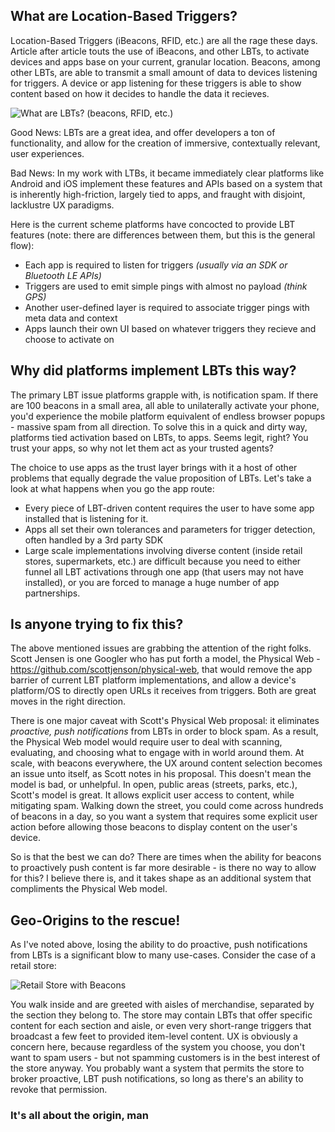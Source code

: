 ## What are Location-Based Triggers?

Location-Based Triggers (iBeacons, RFID, etc.) are all the rage these days. Article after article touts the use of iBeacons, and other LBTs, to activate devices and apps base on your current, granular location. Beacons, among other LBTs, are able to transmit a small amount of data to devices listening for triggers. A device or app listening for these triggers is able to show content based on how it decides to handle the data it recieves.

![What are LBTs? (beacons, RFID, etc.)](http://i.imgur.com/DO5bRrt.jpg)

Good News: LBTs are a great idea, and offer developers a ton of functionality, and allow for the creation of immersive, contextually relevant, user experiences.

Bad News: In my work with LTBs, it became immediately clear platforms like Android and iOS implement these features and APIs based on a system that is inherently high-friction, largely tied to apps, and fraught with disjoint, lacklustre UX paradigms.

Here is the current scheme platforms have concocted to provide LBT features (note: there are differences between them, but this is the general flow):

* Each app is required to listen for triggers _(usually via an SDK or Bluetooth LE APIs)_
* Triggers are used to emit simple pings with almost no payload _(think GPS)_
* Another user-defined layer is required to associate trigger pings with meta data and context
* Apps launch their own UI based on whatever triggers they recieve and choose to activate on

## Why did platforms implement LBTs this way?

The primary LBT issue platforms grapple with, is notification spam. If there are 100 beacons in a small area, all able to unilaterally activate your phone, you'd experience the mobile platform equivalent of endless browser popups - massive spam from all direction. To solve this in a quick and dirty way, platforms tied activation based on LBTs, to apps. Seems legit, right? You trust your apps, so why not let them act as your trusted agents?

The choice to use apps as the trust layer brings with it a host of other problems that equally degrade the value proposition of LBTs. Let's take a look at what happens when you go the app route:

* Every piece of LBT-driven content requires the user to have some app installed that is listening for it.
* Apps all set their own tolerances and parameters for trigger detection, often handled by a 3rd party SDK
* Large scale implementations involving diverse content (inside retail stores, supermarkets, etc.) are difficult because you need to either funnel all LBT activations through one app (that users may not have installed), or you are forced to manage a huge number of app partnerships.

## Is anyone trying to fix this?

The above mentioned issues are grabbing the attention of the right folks. Scott Jensen is one Googler who has put forth a model, the Physical Web - https://github.com/scottjenson/physical-web, that would remove the app barrier of current LBT platform implementations, and allow a device's platform/OS to directly open URLs it receives from triggers. Both are great moves in the right direction.

There is one major caveat with Scott's Physical Web proposal: it eliminates *proactive, push notifications* from LBTs in order to block spam. As a result, the Physical Web model would require user to deal with scanning, evaluating, and choosing what to engage with in world around them. At scale, with beacons everywhere, the UX around content selection becomes an issue unto itself, as Scott notes in his proposal. This doesn't mean the model is bad, or unhelpful. In open, public areas (streets, parks, etc.), Scott's model is great. It allows explicit user access to content, while mitigating spam. Walking down the street, you could come across hundreds of beacons in a day, so you want a system that requires some explicit user action before allowing those beacons to display content on the user's device.

So is that the best we can do? There are times when the ability for beacons to proactively push content is far more desirable - is there no way to allow for this? I believe there is, and it takes shape as an additional system that compliments the Physical Web model.

## Geo-Origins to the rescue!

As I've noted above, losing the ability to do proactive, push notifications from LBTs is a significant blow to many use-cases. Consider the case of a retail store:

![Retail Store with Beacons](http://i.imgur.com/824MOY5.png)

You walk inside and are greeted with aisles of merchandise, separated by the section they belong to. The store may contain LBTs that offer specific content for each section and aisle, or even very short-range triggers that broadcast a few feet to provided item-level content. UX is obviously a concern here, because regardless of the system you choose, you don't want to spam users - but not spamming customers is in the best interest of the store anyway. You probably want a system that permits the store to broker proactive, LBT push notifications, so long as there's an ability to revoke that permission.

### It's all about the origin, man
